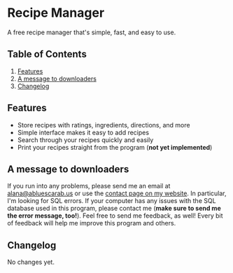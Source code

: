 # Recipe Manager
A free recipe manager that's simple, fast, and easy to use.

## Table of Contents
1. [Features](#features)
2. [A message to downloaders](#message)
3. [Changelog](#changelog)

## <a name="features"></a>Features
* Store recipes with ratings, ingredients, directions, and more
* Simple interface makes it easy to add recipes
* Search through your recipes quickly and easily
* Print your recipes straight from the program (**not yet implemented**)

## <a name="message"></a>A message to downloaders
If you run into any problems, please send me an email at [alana@abluescarab.us](mailto:alana@abluescarab.us) or use the [contact page on my website](http://www.abluescarab.us/contact.php). In particular, I'm looking for SQL errors. If your computer has any issues with the SQL database used in this program, please contact me (**make sure to send me the error message, too!**). Feel free to send me feedback, as well! Every bit of feedback will help me improve this program and others.

## <a name="changelog"></a>Changelog
No changes yet.
